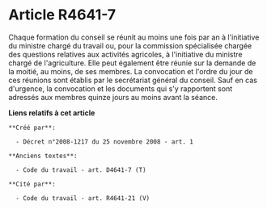 # Article R4641-7

Chaque formation du conseil se réunit au moins une fois par an à l'initiative du ministre chargé du travail ou, pour la
commission spécialisée chargée des questions relatives aux activités agricoles, à l'initiative du ministre chargé de
l'agriculture. Elle peut également être réunie sur la demande de la moitié, au moins, de ses membres. La convocation et
l'ordre du jour de ces réunions sont établis par le secrétariat général du conseil. Sauf en cas d'urgence, la convocation et
les documents qui s'y rapportent sont adressés aux membres quinze jours au moins avant la séance.

**Liens relatifs à cet article**

	**Créé par**:

	  - Décret n°2008-1217 du 25 novembre 2008 - art. 1

	**Anciens textes**:

	  - Code du travail - art. D4641-7 (T)

	**Cité par**:

	  - Code du travail - art. R4641-21 (V)
